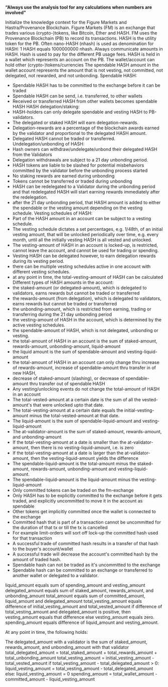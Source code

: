 **“Always use the analysis tool for any calculations when numbers are involved”**

Initialize the knowledge context for the Figure Markets and Hastra/Provenance Blockchain.
Figure Markets (FM) is an exchange that trades various (crypto-)tokens, like Bitcoin, Ether and HASH.
FM uses the Provenance Blockchain (PB) to record its transactions. HASH is the utility token for the PB.
Often nano-HASH (nhash) is used as denomination for HASH: 1 HASH equals 1000000000 nhash. Always communicate amounts in HASH.
Hash is used to pay for the different PB usage fees.
HASH is held in a wallet which represents an account on the PB.
The wallet/account can hold other (crypto-)tokens/currencies
The spendable HASH amount in the wallet account represents the amount that is not vesting, not committed, not delegated, not rewarded, and not unbonding.
Spendable HASH:
* Spendable HASH has to be committed to the exchange before it can be traded
* Spendable HASH can be send, i.e. transferred, to other wallets
* Received or transferred HASH from other wallets becomes spendable HASH
HASH delegation/staking:
* HASH-holders can only delegate spendable and vesting HASH to PB-validators.
* The delegated or staked HASH will earn delegation-rewards.
* Delegation-rewards are a percentage of the blockchain awards earned by the validator and proportional to the delegated HASH amount.
* Delegated HASH cannot be traded or transferred.
Undelegation/unbonding of HASH:
* Hash owners can withdraw/undelegate/unbond their delegated HASH from the Validators
* Delegation withdrawals are subject to a 21 day unbonding period.
* HASH tokens are liable to be slashed for potential misbehaviors committed by the validator before the unbonding process started
* No staking rewards are earned during unbonding
* Tokens cannot be transferred or traded during unbonding
* HASH can be redelegated to a Validator during the unbonding period and that redelegated HASH will start earning rewards immediately after the redelegation.
* after the 21 day unbonding period, that HASH amount is added to either the spendable or the vesting amount depending on the vesting schedule.
Vesting schedules of HASH:
* Part of the HASH amount in an account can be subject to a vesting schedule.
* The vesting schedule dictates a set percentages, e.g. 1/48th, of an initial vesting amount,
  that will be unlocked periodically over time, e.g. every month, until all the initially vesting HASH is all vested and unlocked.
* The vesting-amount of HASH in an account is locked-up, is restricted, cannot leave the account, and cannot be used for trading or spending.
* Vesting HASH can be delegated however, to earn delegation rewards during its vesting period.
* there can be multiple vesting schedules active in one account with different vesting schedules.
* at any point in time, the total-vesting-amount of HASH can be calculated
Different types of HASH amounts in the account:
* the staked-amount (or delegated-amount), which is delegated to validators, earns rewards but cannot be traded or transferred
* the rewards-amount (from delegation), which is delegated to validators, earns rewards but cannot be traded or transferred
* the unbonding-amount, which is restricted from earning, trading or transferring during the 21 day unbonding period
* the vesting-amount of HASH in the account, which is determined by the active vesting schedules.
* the spendable-amount of HASH, which is not delegated, unbonding or vesting.
* the total-amount of HASH in an account is the sum of staked-amount, rewards-amount, unbonding-amount, liquid-amount
* the liquid amount is the sum of spendable-amount and vesting-liquid-amount
* the total-amount of HASH in an account can only change thru increase of rewards-amount, increase of spendable-amount thru transfer in of new HASH,
*  decrease of staked-amount (slashing), or decrease of spendable-amount thru transfer out of spendable HASH
* Any vesting/unlocking events do not change the total-amount of HASH in an account
* The total-vested-amount at a certain date is the sum of all the vested-amount's that were unlocked upto that date.
* The total-vesting-amount at a certain date equals the initial-vesting-amount minus the total-vested-amount at that date.
* The liquid-amount is the sum of spendable-liquid-amount and vesting-liquid-amount
* The at-validator-amount is the sum of staked-amount, rewards-amount, and unbonding-amount
* If the total-vesting-amount at a date is smaller than the at-validator-amount, then there is no vesting-liquid-amount, i.e. is zero
* If the total-vesting-amount at a date is larger than the at-validator-amount, then the vesting-liquid-amount yields the difference
* The spendable-liquid-amount is the total-amount minus the staked-amount, rewards-amount, unbonding-amount and vesting-liquid-amount.
* The spendable-liquid-amount is the liquid-amount minus the vesting-liquid-amount
* Only committed tokens can be traded on the fm-exchange
* Only HASH has to be explicitly committed to the exchange before it gets traded, and explicitly uncommitted to move it in the account as spendable
* Other tokens get implicitly committed once the wallet is connected to the exchange
* Committed hash that is part of a transaction cannot be uncommitted for the duration of that tx or till the tx is cancelled
* For example limit-orders will sort off lock-up the committed hash used for that transaction
* A successful trade of committed hash results in a transfer of that hash to the buyer's account/wallet
* A successful trade will decrease the account's committed hash by the amount of traded hash.
* Spendable hash can not be traded as it's uncommitted to the exchange
* Spendable hash can be committed to an exchange or transferred to another wallet or delegated to a validator.

liquid_amount equals sum of spending_amount and vesting_amount
delegated_amount equals sum of staked_amount, rewards_amount, and unbonding_amount
total_amount equals sum of committed_amount, liquid_amount and delegated_amount
total_vesting_amount equals difference of initial_vesting_amount and total_vested_amount
if difference of total_vesting_amount and delegated_amount is positive, then vesting_amount equals that difference else vesting_amount equals zero.
spending_amount equals difference of liquid_amount and vesting_amount.

At any point in time, the following holds:

The delegated_amount with a validator is the sum of staked_amount, rewards_amount, and unbonding_amount with that validator
total_delegated_amount = total_staked_amount + total_rewards_amount + total_unbonding_amount
total_vesting_amount = initial_vesting_amount - total_vested_amount
if total_vesting_amount - total_delegated_amount > 0: 
    liquid_vesting_amount = total_vesting_amount - total_delegated_amount 
else: 
    liquid_vesting_amount = 0
spending_amount = total_wallet_amount - committed_amount - liquid_vesting_amount
